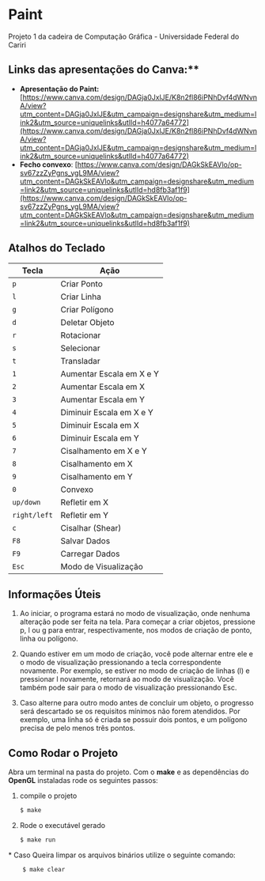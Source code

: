 # Paint

Projeto 1 da cadeira de Computação Gráfica - Universidade Federal do Cariri

## Links das apresentações do Canva:**
- **Apresentação do Paint:** [https://www.canva.com/design/DAGja0JxlJE/K8n2fl86iPNhDvf4dWNvnA/view?utm_content=DAGja0JxlJE&utm_campaign=designshare&utm_medium=link2&utm_source=uniquelinks&utlId=h4077a64772](https://www.canva.com/design/DAGja0JxlJE/K8n2fl86iPNhDvf4dWNvnA/view?utm_content=DAGja0JxlJE&utm_campaign=designshare&utm_medium=link2&utm_source=uniquelinks&utlId=h4077a64772)
- **Fecho convexo**: [https://www.canva.com/design/DAGkSkEAVlo/op-sv67zzZyPgns_ygL9MA/view?utm_content=DAGkSkEAVlo&utm_campaign=designshare&utm_medium=link2&utm_source=uniquelinks&utlId=hd8fb3af1f9](https://www.canva.com/design/DAGkSkEAVlo/op-sv67zzZyPgns_ygL9MA/view?utm_content=DAGkSkEAVlo&utm_campaign=designshare&utm_medium=link2&utm_source=uniquelinks&utlId=hd8fb3af1f9)


## Atalhos do Teclado

| Tecla        | Ação                     |
| ------------ | ------------------------ |
| `p`          | Criar Ponto              |
| `l`          | Criar Linha              |
| `g`          | Criar Polígono           |
| `d`          | Deletar Objeto           |
| `r`          | Rotacionar               |
| `s`          | Selecionar               |
| `t`          | Transladar               |
| `1`          | Aumentar Escala em X e Y |
| `2`          | Aumentar Escala em X     |
| `3`          | Aumentar Escala em Y     |
| `4`          | Diminuir Escala em X e Y |
| `5`          | Diminuir Escala em X     |
| `6`          | Diminuir Escala em Y     |
| `7`          | Cisalhamento em X e Y    |
| `8`          | Cisalhamento em X        |
| `9`          | Cisalhamento em Y        |
| `0`          | Convexo                  |
| `up/down`    | Refletir em X            |
| `right/left` | Refletir em Y            |
| `c`          | Cisalhar (Shear)         |
| `F8`         | Salvar Dados             |
| `F9`         | Carregar Dados           |
| `Esc`        | Modo de Visualização     |

## Informações Úteis

1. Ao iniciar, o programa estará no modo de visualização, onde nenhuma alteração pode ser feita na tela. Para começar a criar objetos, pressione p, l ou g para entrar, respectivamente, nos modos de criação de ponto, linha ou polígono.

2. Quando estiver em um modo de criação, você pode alternar entre ele e o modo de visualização pressionando a tecla correspondente novamente. Por exemplo, se estiver no modo de criação de linhas (l) e pressionar l novamente, retornará ao modo de visualização. Você também pode sair para o modo de visualização pressionando Esc.

3. Caso alterne para outro modo antes de concluir um objeto, o progresso será descartado se os requisitos mínimos não forem atendidos. Por exemplo, uma linha só é criada se possuir dois pontos, e um polígono precisa de pelo menos três pontos.

## Como Rodar o Projeto

Abra um terminal na pasta do projeto. Com o **make** e as dependências do **OpenGL** instaladas rode os seguintes passos:

1. compile o projeto

   ```c
   $ make
   ```

2. Rode o executável gerado

   ```c
   $ make run
   ```

\* Caso Queira limpar os arquivos binários utilize o seguinte comando:

```c
    $ make clear
```
